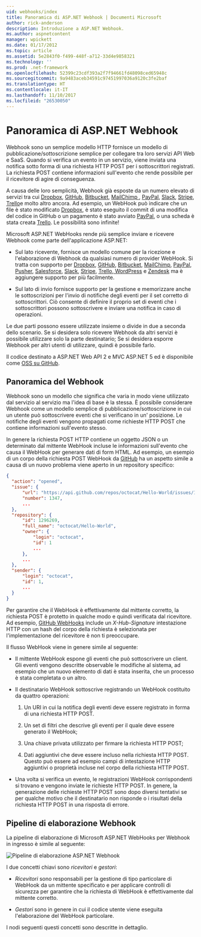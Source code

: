 ```yaml
---
uid: webhooks/index
title: Panoramica di ASP.NET Webhook | Documenti Microsoft
author: rick-anderson
description: Introduzione a ASP.NET Webhook.
ms.author: aspnetcontent
manager: wpickett
ms.date: 01/17/2012
ms.topic: article
ms.assetid: 5e2843f0-f499-448f-a712-33d4e9858321
ms.technology: ''
ms.prod: .net-framework
ms.openlocfilehash: 52399c23cdf393a2f7f94661fd48098ced65948c
ms.sourcegitcommit: 9a9483aceb34591c97451997036a9120c3fe2baf
ms.translationtype: HT
ms.contentlocale: it-IT
ms.lasthandoff: 11/10/2017
ms.locfileid: "26530050"
---
```

# <a name="aspnet-webhooks-overview"></a>Panoramica di ASP.NET Webhook

Webhook sono un semplice modello HTTP fornisce un modello di pubblicazione/sottoscrizione semplice per collegare tra loro servizi API Web e SaaS. Quando si verifica un evento in un servizio, viene inviata una notifica sotto forma di una richiesta HTTP POST per i sottoscrittori registrati. La richiesta POST contiene informazioni sull'evento che rende possibile per il ricevitore di agire di conseguenza.

A causa delle loro semplicità, Webhook già esposte da un numero elevato di servizi tra cui [Dropbox](http://dropbox.com/), [GitHub](http://www.github.com/), [Bitbucket](https://bitbucket.org/), [MailChimp ](http://www.mailchimp.com/), [PayPal](http://www.paypal.com/), [Slack](http://www.slack.com), [Stripe](http://www.stripe.com), [Trello](http://www.trello.com/)e molto altro ancora. Ad esempio, un WebHook può indicare che un file è stato modificato [Dropbox](http://dropbox.com/), è stato eseguito il commit di una modifica del codice in GitHub o un pagamento è stato avviato [PayPal](http://www.paypal.com/), o una scheda è stata creata [ Trello](http://www.trello.com/). Le possibilità sono infinite!

Microsoft ASP.NET WebHooks rende più semplice inviare e ricevere Webhook come parte dell'applicazione ASP.NET:

* Sul lato ricevente, fornisce un modello comune per la ricezione e l'elaborazione di Webhook da qualsiasi numero di provider WebHook. Si tratta con supporto per [Dropbox](http://dropbox.com/), [GitHub](http://www.github.com/), [Bitbucket](https://bitbucket.org/), [MailChimp](http://www.mailchimp.com/), [PayPal](http://www.paypal.com/), [Pusher](http://www.pusher.com), [Salesforce](http://www.salesforce.com), [Slack](http://www.slack.com), [Stripe](http://www.stripe.com), [Trello](http://www.trello.com/),[ WordPress](http://www.wordpress.com) e [Zendesk](https://www.zendesk.com/) ma è aggiungere supporto per più facilmente.

* Sul lato di invio fornisce supporto per la gestione e memorizzare anche le sottoscrizioni per l'invio di notifiche degli eventi per il set corretto di sottoscrittori. Ciò consente di definire il proprio set di eventi che i sottoscrittori possono sottoscrivere e inviare una notifica in caso di operazioni.

Le due parti possono essere utilizzate insieme o divide in due a seconda dello scenario. Se si desidera solo ricevere Webhook da altri servizi è possibile utilizzare solo la parte destinatario; Se si desidera esporre Webhook per altri utenti di utilizzare, quindi è possibile farlo.

Il codice destinato a ASP.NET Web API 2 e MVC ASP.NET 5 ed è disponibile come [OSS su GitHub](https://github.com/aspnet/WebHooks).

## <a name="webhooks-overview"></a>Panoramica del Webhook

Webhook sono un modello che significa che varia in modo viene utilizzato dal servizio al servizio ma l'idea di base è la stessa. È possibile considerare Webhook come un modello semplice di pubblicazione/sottoscrizione in cui un utente può sottoscrivere eventi che si verificano in un' posizione. Le notifiche degli eventi vengono propagati come richieste HTTP POST che contiene informazioni sull'evento stesso.

In genere la richiesta POST HTTP contiene un oggetto JSON o un determinato dal mittente WebHook incluse le informazioni sull'evento che causa il WebHook per generare dati di form HTML. Ad esempio, un esempio di un corpo della richiesta POST WebHook da [GitHub](http://www.github.com/) ha un aspetto simile a causa di un nuovo problema viene aperto in un repository specifico:

```json
{
  "action": "opened",
  "issue": {
      "url": "https://api.github.com/repos/octocat/Hello-World/issues/1347",
      "number": 1347,
      ...
  },
  "repository": {
      "id": 1296269,
      "full_name": "octocat/Hello-World",
      "owner": {
          "login": "octocat",
          "id": 1
          ...
      },
      ...
  },
  "sender": {
      "login": "octocat",
      "id": 1,
      ...
  }
}
```

Per garantire che il WebHook è effettivamente dal mittente corretto, la richiesta POST è protetto in qualche modo e quindi verificata dal ricevitore. Ad esempio, [GitHub WebHooks](https://developer.github.com/webhooks/) include un *X-Hub-Signature* intestazione HTTP con un hash del corpo della richiesta è selezionata per l'implementazione del ricevitore è non ti preoccupare.

Il flusso WebHook viene in genere simile al seguente:

* Il mittente WebHook espone gli eventi che può sottoscrivere un client. Gli eventi vengono descritte observable le modifiche al sistema, ad esempio che un nuovo elemento di dati è stata inserita, che un processo è stata completata o un altro.

* Il destinatario WebHook sottoscrive registrando un WebHook costituito da quattro operazioni:

     1. Un URI in cui la notifica degli eventi deve essere registrato in forma di una richiesta HTTP POST.

     2. Un set di filtri che descrive gli eventi per il quale deve essere generato il WebHook;

     3. Una chiave privata utilizzato per firmare la richiesta HTTP POST;

     4. Dati aggiuntivi che deve essere incluso nella richiesta HTTP POST. Questo può essere ad esempio campi di intestazione HTTP aggiuntivi o proprietà incluse nel corpo della richiesta HTTP POST.

* Una volta si verifica un evento, le registrazioni WebHook corrispondenti si trovano e vengono inviate le richieste HTTP POST. In genere, la generazione delle richieste HTTP POST sono dopo diversi tentativi se per qualche motivo che il destinatario non risponde o i risultati della richiesta HTTP POST in una risposta di errore.

## <a name="webhooks-processing-pipeline"></a>Pipeline di elaborazione Webhook

La pipeline di elaborazione di Microsoft ASP.NET WebHooks per Webhook in ingresso è simile al seguente:

![Pipeline di elaborazione ASP.NET Webhook](_static/WebHookReceivers.png)

I due concetti chiavi sono *ricevitori* e *gestori*:

* *Ricevitori* sono responsabili per la gestione di tipo particolare di WebHook da un mittente specificato e per applicare controlli di sicurezza per garantire che la richiesta di WebHook è effettivamente dal mittente corretto.

* *Gestori* sono in genere in cui il codice utente viene eseguita l'elaborazione del WebHook particolare.

I nodi seguenti questi concetti sono descritte in dettaglio.
